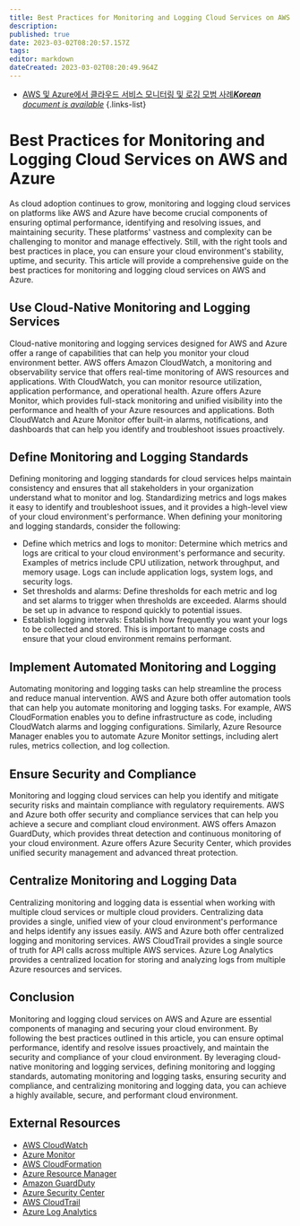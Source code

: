 ```yaml
---
title: Best Practices for Monitoring and Logging Cloud Services on AWS and Azure
description: 
published: true
date: 2023-03-02T08:20:57.157Z
tags: 
editor: markdown
dateCreated: 2023-03-02T08:20:49.964Z
---
```


- [AWS 및 Azure에서 클라우드 서비스 모니터링 및 로깅 모범 사례***Korean** document is available*](/ko/Knowledge-base/Cloud/best-practices-for-monitoring-and-logging-cloud-services-on-aws-and-azure)
{.links-list}
# Best Practices for Monitoring and Logging Cloud Services on AWS and Azure

As cloud adoption continues to grow, monitoring and logging cloud services on platforms like AWS and Azure have become crucial components of ensuring optimal performance, identifying and resolving issues, and maintaining security. These platforms' vastness and complexity can be challenging to monitor and manage effectively. Still, with the right tools and best practices in place, you can ensure your cloud environment's stability, uptime, and security. This article will provide a comprehensive guide on the best practices for monitoring and logging cloud services on AWS and Azure.

## Use Cloud-Native Monitoring and Logging Services

Cloud-native monitoring and logging services designed for AWS and Azure offer a range of capabilities that can help you monitor your cloud environment better. AWS offers Amazon CloudWatch, a monitoring and observability service that offers real-time monitoring of AWS resources and applications. With CloudWatch, you can monitor resource utilization, application performance, and operational health. Azure offers Azure Monitor, which provides full-stack monitoring and unified visibility into the performance and health of your Azure resources and applications. Both CloudWatch and Azure Monitor offer built-in alarms, notifications, and dashboards that can help you identify and troubleshoot issues proactively.

## Define Monitoring and Logging Standards

Defining monitoring and logging standards for cloud services helps maintain consistency and ensures that all stakeholders in your organization understand what to monitor and log. Standardizing metrics and logs makes it easy to identify and troubleshoot issues, and it provides a high-level view of your cloud environment's performance. When defining your monitoring and logging standards, consider the following:

- Define which metrics and logs to monitor: Determine which metrics and logs are critical to your cloud environment's performance and security. Examples of metrics include CPU utilization, network throughput, and memory usage. Logs can include application logs, system logs, and security logs.
- Set thresholds and alarms: Define thresholds for each metric and log and set alarms to trigger when thresholds are exceeded. Alarms should be set up in advance to respond quickly to potential issues.
- Establish logging intervals: Establish how frequently you want your logs to be collected and stored. This is important to manage costs and ensure that your cloud environment remains performant.

## Implement Automated Monitoring and Logging

Automating monitoring and logging tasks can help streamline the process and reduce manual intervention. AWS and Azure both offer automation tools that can help you automate monitoring and logging tasks. For example, AWS CloudFormation enables you to define infrastructure as code, including CloudWatch alarms and logging configurations. Similarly, Azure Resource Manager enables you to automate Azure Monitor settings, including alert rules, metrics collection, and log collection.

## Ensure Security and Compliance

Monitoring and logging cloud services can help you identify and mitigate security risks and maintain compliance with regulatory requirements. AWS and Azure both offer security and compliance services that can help you achieve a secure and compliant cloud environment. AWS offers Amazon GuardDuty, which provides threat detection and continuous monitoring of your cloud environment. Azure offers Azure Security Center, which provides unified security management and advanced threat protection.

## Centralize Monitoring and Logging Data

Centralizing monitoring and logging data is essential when working with multiple cloud services or multiple cloud providers. Centralizing data provides a single, unified view of your cloud environment's performance and helps identify any issues easily. AWS and Azure both offer centralized logging and monitoring services. AWS CloudTrail provides a single source of truth for API calls across multiple AWS services. Azure Log Analytics provides a centralized location for storing and analyzing logs from multiple Azure resources and services.

## Conclusion

Monitoring and logging cloud services on AWS and Azure are essential components of managing and securing your cloud environment. By following the best practices outlined in this article, you can ensure optimal performance, identify and resolve issues proactively, and maintain the security and compliance of your cloud environment. By leveraging cloud-native monitoring and logging services, defining monitoring and logging standards, automating monitoring and logging tasks, ensuring security and compliance, and centralizing monitoring and logging data, you can achieve a highly available, secure, and performant cloud environment.

## External Resources

- [AWS CloudWatch](https://aws.amazon.com/cloudwatch/)
- [Azure Monitor](https://azure.microsoft.com/en-us/services/monitor/)
- [AWS CloudFormation](https://aws.amazon.com/cloudformation/)
- [Azure Resource Manager](https://azure.microsoft.com/en-us/features/resource-manager/)
- [Amazon GuardDuty](https://aws.amazon.com/guardduty/)
- [Azure Security Center](https://azure.microsoft.com/en-us/services/security-center/)
- [AWS CloudTrail](https://aws.amazon.com/cloudtrail/)
- [Azure Log Analytics](https://azure.microsoft.com/en-us/services/log-analytics/)